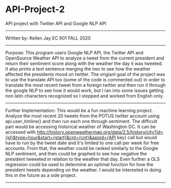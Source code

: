# API-Project-2
API project with Twitter API and Google NLP API
*******************************************
Written by:  Kellen Jay
EC 601 FALL 2020
*******************************************
Purpose:
This program users Google NLP API, the Twitter API and OpenSource Weather API to analyze a tweet from the current president and return their sentiment score along with the weather the day it was tweeted. It also prints a text sentence merging the two to see how the weather affected the presidents mood on twitter. The origianl goal of the project was to use the translate API too (some of the code is commented out) in order to translate the most recent tweet from a foreign twitter and then run it through the google NLP to see how it would work, but I ran into some issues getting non latin characters recognized so I stopped and worked from English only.  
********************************************
Further Implementation: 
This would be a fun machine learning project. Analyze the most recent 20 tweets from the POTUS twitter account using api.user_timline() and then run each one through sentiment. The difficult part would be accessing historical weather of Washington DC. It can be accessed with http://history.openweathermap.org/data/2.5/history/city?id={id}&type=hour&start={start}&cnt={cnt}&appid={API key} call but would have to run by the tweet date and it's limited to one call per week for free accounts. From that, the weather could be ranked similarly to the Google NLP sentiment, and then could be graphed to see how negative the president tweeeted in relation to the weather that day. Even further a OLS  regression could be used to determine an optimal function for how the president tweets depending on the weather. I would be interested in doing this in the future as a side project.
*********************************************
